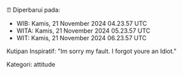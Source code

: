 ⏰ Diperbarui pada:
- WIB: Kamis, 21 November 2024 04.23.57 UTC
- WITA: Kamis, 21 November 2024 05.23.57 UTC
- WIT: Kamis, 21 November 2024 06.23.57 UTC

Kutipan Inspiratif:
"Im sorry my fault. I forgot youre an Idiot."


Kategori: attitude

